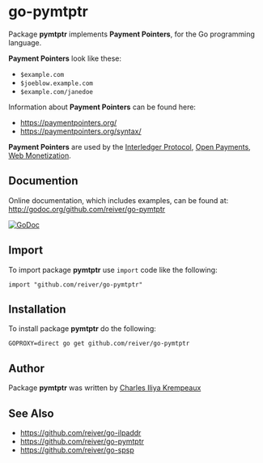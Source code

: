 # go-pymtptr

Package **pymtptr** implements **Payment Pointers**, for the Go programming language.

**Payment Pointers** look like these:

* `$example.com`
* `$joeblow.example.com`
* `$example.com/janedoe`

Information about **Payment Pointers** can be found here:

* https://paymentpointers.org/
* https://paymentpointers.org/syntax/

**Payment Pointers** are used by the [Interledger Protocol](https://interledger.org/), [Open Payments](https://openpayments.dev/), [Web Monetization](https://webmonetization.org/).

## Documention

Online documentation, which includes examples, can be found at: http://godoc.org/github.com/reiver/go-pymtptr

[![GoDoc](https://godoc.org/github.com/reiver/go-pymtptr?status.svg)](https://godoc.org/github.com/reiver/go-pymtptr)

## Import

To import package **pymtptr** use `import` code like the following:
```
import "github.com/reiver/go-pymtptr"
```

## Installation

To install package **pymtptr** do the following:
```
GOPROXY=direct go get github.com/reiver/go-pymtptr
```

## Author

Package **pymtptr** was written by [Charles Iliya Krempeaux](http://reiver.link)

## See Also

* https://github.com/reiver/go-ilpaddr
* https://github.com/reiver/go-pymtptr
* https://github.com/reiver/go-spsp
